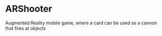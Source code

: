 # ARShooter
Augmented Reality mobile game, where a card can be used as a cannon that fires at objects
